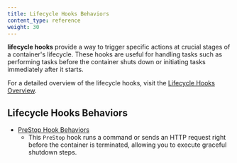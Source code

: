```yaml
---
title: Lifecycle Hooks Behaviors
content_type: reference
weight: 30
---
```


<!-- overview -->

**lifecycle hooks** provide a way to trigger specific actions at crucial stages of a container's lifecycle. These hooks are useful for handling tasks such as performing tasks before the container shuts down or initiating tasks immediately after it starts.

For a detailed overview of the lifecycle hooks, visit the [Lifecycle Hooks Overview](docs/concepts/containers/container-lifecycle-hooks/).


<!-- body -->

## Lifecycle Hooks Behaviors

- [PreStop Hook Behaviors](/docs/reference/lifecycle-events/hooks/prestop)
  - This `PreStop` hook runs a command or sends an HTTP request right before the container is terminated, allowing you to execute graceful shutdown steps.

<!--
- [PostStart Hook Behaviors](/docs/reference/lifecycle-events/hooks/poststart)
  - This `PostStart` hook runs a command or sends an HTTP request right after the container starts, ideal for setting up resources or performing initialisation tasks.
-->
